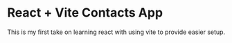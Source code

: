 # React + Vite Contacts App

This is my first take on learning react with using vite to provide easier setup.